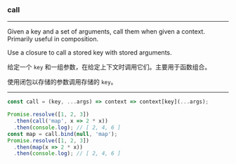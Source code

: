 ### call

------------

Given a key and a set of arguments, call them when given a context. Primarily useful in composition.

Use a closure to call a stored key with stored arguments.

给定一个 `key` 和一组参数，在给定上下文时调用它们。主要用于函数组合。

使用闭包以存储的参数调用存储的 `key`。

------------

```js
const call = (key, ...args) => context => context[key](...args);
```

```js
Promise.resolve([1, 2, 3])
  .then(call('map', x => 2 * x))
  .then(console.log); // [ 2, 4, 6 ]
const map = call.bind(null, 'map');
Promise.resolve([1, 2, 3])
  .then(map(x => 2 * x))
  .then(console.log); // [ 2, 4, 6 ]
```

